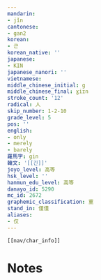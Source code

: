 ```yaml
---
mandarin:
- jǐn
cantonese:
- gan2
korean:
- 근
korean_native: ''
japanese:
- KIN
japanese_nanori: ''
vietnamese:
middle_chinese_initial: g
middle_chinese_final: ɣiɪn
stroke_count: '12'
radical: 人
skip_number: 1-2-10
grade_level: 5
pos: ''
english:
- only
- merely
- barely
羅馬字: gin
韓文: '[[긴]]'
joyo_level: 高等
hsk_level: ''
hanmun_edu_level: 高等
danayo_id: 5290
mc_id: 2672
graphemic_classification: 菫
stand_in: 僅僅
aliases:
- 仅
---
```

```meta-bind-embed
[[nav/char_info]]
```

# Notes
